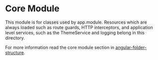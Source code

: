 # Core Module

This module is for classes used by app.module. Resources which are always loaded such as route guards, HTTP interceptors, and application level services, such as the ThemeService and logging belong in this directory.

For more information read the core module section in [angular-folder-structure](https://angular-folder-structure.readthedocs.io/en/latest/core.html).
